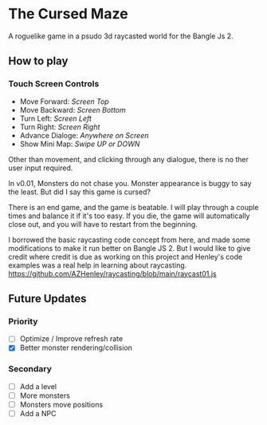 # The Cursed Maze
A roguelike game in a psudo 3d raycasted world for the Bangle Js 2.

## How to play
### Touch Screen Controls ###
- Move Forward:  *Screen Top*
- Move Backward:  *Screen Bottom*
- Turn Left:  *Screen Left*
- Turn Right:  *Screen Right*
- Advance Dialoge:  *Anywhere on Screen*
- Show Mini Map: *Swipe UP or DOWN*

Other than movement, and clicking through any dialogue, there is no ther user input required.

In v0.01, Monsters do not chase you. Monster appearance is buggy to say the least. But did I say this game is cursed?

There is an end game, and the game is beatable. I will play through a couple times and balance it if it's too easy.
If you die, the game will automatically close out, and you will have to restart from the beginning.

I borrowed the basic raycasting code concept from here, and made some modifications to make it run better on Bangle JS 2. But I would like to give credit where credit is due as working on this project and Henley's code examples was a real help in learning about raycasting.
https://github.com/AZHenley/raycasting/blob/main/raycast01.js

## Future Updates

### Priority
- [ ] Optimize / Improve refresh rate
- [x] Better monster rendering/collision

### Secondary
- [ ] Add a level
- [ ] More monsters
- [ ] Monsters move positions
- [ ] Add a NPC
